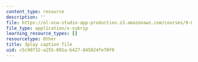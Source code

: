 ```yaml
---
content_type: resource
description: ''
file: https://ol-ocw-studio-app-production.s3.amazonaws.com/courses/9-00-introduction-to-psychology-fall-2004/c5c90732a255091ab427845824fe70f9_10508.srt
file_type: application/x-subrip
learning_resource_types: []
resourcetype: Other
title: 3play caption file
uid: c5c90732-a255-091a-b427-845824fe70f9
---
```

